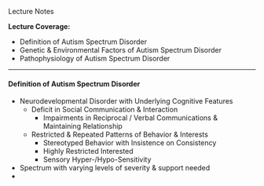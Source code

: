 Lecture Notes

**Lecture Coverage:**
- Definition of Autism Spectrum Disorder
- Genetic & Environmental Factors of Autism Spectrum Disorder
- Pathophysiology of Autism Spectrum Disorder

---
#### **Definition of Autism Spectrum Disorder**
- Neurodevelopmental Disorder with Underlying Cognitive Features
	- Deficit in Social Communication & Interaction
		- Impairments in Reciprocal / Verbal Communications & Maintaining Relationship
	- Restricted & Repeated Patterns of Behavior & Interests
		- Stereotyped Behavior with Insistence on Consistency
		- Highly Restricted Interested
		- Sensory Hyper-/Hypo-Sensitivity
- Spectrum with varying levels of severity & support needed
- 